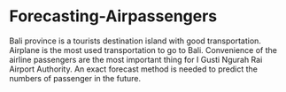 # Forecasting-Airpassengers
Bali province is a tourists destination island with good transportation. Airplane is the most used transportation to go to Bali. Convenience of the airline passengers are the most important thing for I Gusti Ngurah Rai Airport Authority. An exact forecast method is needed to predict the numbers of passenger in the future.
